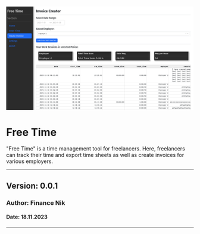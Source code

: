 ![Alt Text](assets/Time-Management-App.png)

# Free Time 

"Free Time" is a time management tool for freelancers. Here, freelancers can track their time and export time sheets as 
well as create invoices for various employers.

---

## Version: 0.0.1

### Author: Finance Nik

#### Date: 18.11.2023

---